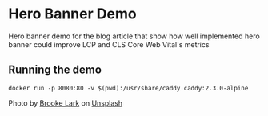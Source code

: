 # Hero Banner Demo

Hero banner demo for the blog article that show how well implemented hero banner
could improve LCP and CLS Core Web Vital's metrics

## Running the demo

```shell
docker run -p 8080:80 -v $(pwd):/usr/share/caddy caddy:2.3.0-alpine
```

Photo by <a href="https://unsplash.com/@brookelark?utm_source=unsplash&utm_medium=referral&utm_content=creditCopyText">Brooke Lark</a> on <a href="https://unsplash.com/s/photos/coffee?utm_source=unsplash&utm_medium=referral&utm_content=creditCopyText">Unsplash</a>
  